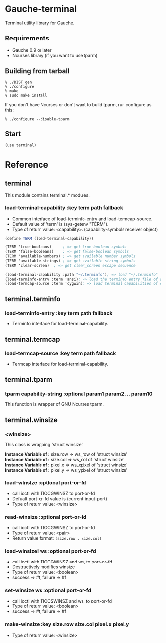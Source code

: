 # Gauche-terminal
Terminal utility library for Gauche.

## Requirements
* Gauche 0.9 or later
* Ncurses library (if you want to use tparm)

## Building from tarball
```shell
% ./DIST gen
% ./configure
% make
% sudo make install
```
    
If you don't have Ncurses or don't want to build tparm,
run configure as this:
```shell
% ./configure --disable-tparm
```

## Start
```scheme
(use terminal)
```

# Reference
## terminal
This module contains terminal.* modules.

### load-terminal-capability :key term path fallback
* Common interface of load-terminfo-entry and load-termcap-source.    
* Default value of 'term' is (sys-getenv "TERM").
* Type of return value: \<capability\>. (capability-symbols receiver object)

```scm
(define TERM (load-terminal-capability))

(TERM 'true-booleans)     ; => get true-boolean symbols
(TERM 'false-booleans)    ; => get false-boolean symbols
(TERM 'available-numbers) ; => get available number symbols
(TERM 'available-strings) ; => get available string symbols
(TERM 'clear-screen)  ; => get clear_screen escape sequence

(load-terminal-capability :path "~/.terminfo"); => load "~/.terminfo"
(load-terminfo-entry :term 'ansi); => load the terminfo entry file of ansi
(load-termcap-source :term 'cygwin); => load terminal capabilities of cygwin, from termcap source
```

## terminal.terminfo
### load-terminfo-entry :key term path fallback
* Terminfo interface for load-terminal-capability.


## terminal.termcap
### load-termcap-source :key term path fallback
* Termcap interface for load-terminal-capability.


## terminal.tparm
### tparm capability-string :optional param1 param2 ... param10
This function is wrapper of GNU Ncurses tparm.


## terminal.winsize
### \<winsize\>
This class is wrapping 'struct winsize'.    
    
**Instance Variable of <winsize>:** size.row => ws_row of 'struct winsize'    
**Instance Variable of <winsize>:** size.col => ws_col of 'struct winsize'    
**Instance Variable of <winsize>:** pixel.x  => ws_xpixel of 'struct winsize'    
**Instance Variable of <winsize>:** pixel.y  => ws_ypixel of 'struct winsize'    

### load-winsize :optional port-or-fd
* call ioctl with TIOCGWINSZ to port-or-fd
* Defualt port-or-fd value is (current-input-port)
* Type of return value: \<winsize\>

### read-winsize :optional port-or-fd
* call ioctl with TIOCGWINSZ to port-or-fd
* Type of return value: \<pair\>
* Return value format: ```(size.row . size.col)```

### load-winsize! ws :optional port-or-fd
* call ioctl with TIOCGWINSZ and ws, to port-or-fd
* Destructively modifies winsize
* Type of return value: \<boolean\>
* success => #t, failure => #f

### set-winsize ws :optional port-or-fd
* call ioctl with TIOCSWINSZ and ws, to port-or-fd
* Type of return value: \<boolean\>
* success => #t, failure => #f

### make-winsize :key size.row size.col pixel.x pixel.y
* Type of return value: \<winsize\>

